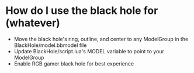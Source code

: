 # How do I use the black hole for (whatever)
- Move the black hole's ring, outline, and center to any ModelGroup in the BlackHole/model.bbmodel file
- Update BlackHole/script.lua's MODEL variable to point to your ModelGroup
- Enable RGB gamer black hole for best experience
